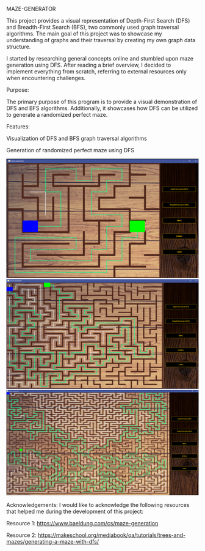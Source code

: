 MAZE-GENERATOR

This project provides a visual representation of Depth-First Search (DFS) and Breadth-First Search (BFS), two commonly used graph traversal algorithms. The main goal of this project was to showcase my understanding of graphs and their traversal by creating my own graph data structure.

I started by researching general concepts online and stumbled upon maze generation using DFS. After reading a brief overview, I decided to implement everything from scratch, referring to external resources only when encountering challenges.

Purpose:

The primary purpose of this program is to provide a visual demonstration of DFS and BFS algorithms. Additionally, it showcases how DFS can be utilized to generate a randomized perfect maze.

Features:

Visualization of DFS and BFS graph traversal algorithms

Generation of randomized perfect maze using DFS

![](readmeImages/img_0.png)
![](readmeImages/img_1.png)
![](readmeImages/img_2.png)

Acknowledgements:
I would like to acknowledge the following resources that helped me during the development of this project:

Resource 1: https://www.baeldung.com/cs/maze-generation

Resource 2: https://makeschool.org/mediabook/oa/tutorials/trees-and-mazes/generating-a-maze-with-dfs/
